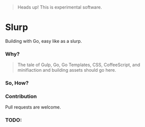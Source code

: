 > Heads up! This is experimental software.

# Slurp 
Building with Go, easy like as a slurp.

### Why?
> The tale of Gulp, Go, Go Templates, CSS, CoffeeScript, and minifiaction and building assets should go here.


### So, How?



### Contribution

Pull requests are welcome.


### TODO:
